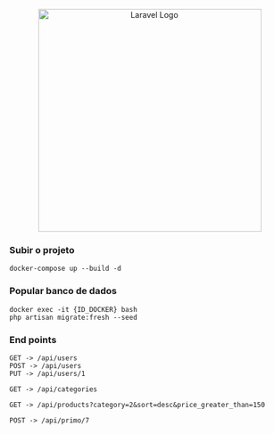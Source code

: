<p align="center"><a href="https://laravel.com" target="_blank"><img src="https://raw.githubusercontent.com/laravel/art/master/logo-lockup/5%20SVG/2%20CMYK/1%20Full%20Color/laravel-logolockup-cmyk-red.svg" width="400" alt="Laravel Logo"></a></p>

### Subir o projeto

````
docker-compose up --build -d
````

### Popular banco de dados
````
docker exec -it {ID_DOCKER} bash
php artisan migrate:fresh --seed
````

### End points

````
GET -> /api/users
POST -> /api/users
PUT -> /api/users/1

GET -> /api/categories

GET -> /api/products?category=2&sort=desc&price_greater_than=150

POST -> /api/primo/7

````
